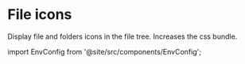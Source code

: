 # File icons

Display file and folders icons in the file tree. Increases the css bundle.

import EnvConfig from '@site/src/components/EnvConfig';

<EnvConfig name="ICONS" init="true" values="true,false" versions="2.1"/>